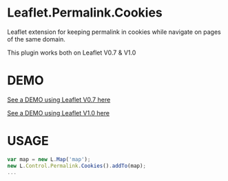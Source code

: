 # Leaflet.Permalink.Cookies
Leaflet extension for keeping permalink in cookies while navigate on pages of the same domain.

This plugin works both on Leaflet V0.7 & V1.0

DEMO
====
[See a DEMO using Leaflet V0.7 here](https://dc92.github.io/Myll2/github.com/Dominique92/Leaflet.Permalink.Cookies/)

[See a DEMO using Leaflet V1.0 here](https://dc92.github.io/Myll2/github.com/Dominique92/Leaflet.Permalink.Cookies/examples/v1.0.html)

USAGE
=====
```javascript
var map = new L.Map('map');
new L.Control.Permalink.Cookies().addTo(map);
...
```
